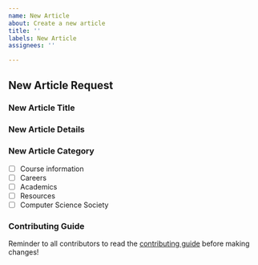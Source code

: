 ```yaml
---
name: New Article
about: Create a new article
title: ''
labels: New Article
assignees: ''

---
```


## New Article Request

### New Article Title
<!-- Put a title here for your new article -->

### New Article Details
<!-- Explain what should be in this article -->

### New Article Category
<!-- Check ONE box, [x], to select where your article should be categorized-->
- [ ] Course information
- [ ] Careers
- [ ] Academics
- [ ] Resources
- [ ] Computer Science Society

### Contributing Guide
<!-- no need to change this section, this is only to help new contributors -->
Reminder to all contributors to read the [contributing guide](https://uwindsorcss.github.io/wiki/resources/guides/contributing) before making changes!
